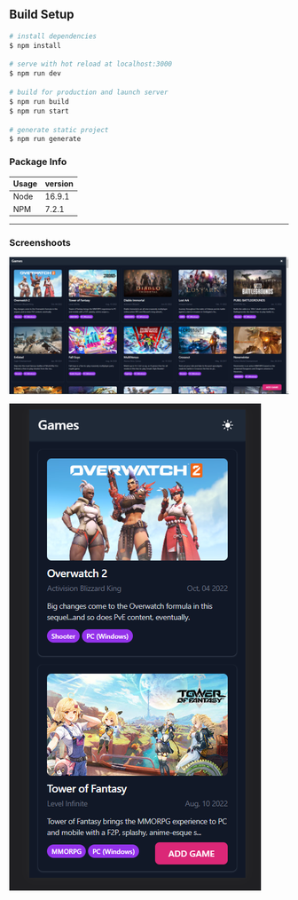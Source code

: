 
## Build Setup

```bash
# install dependencies
$ npm install

# serve with hot reload at localhost:3000
$ npm run dev

# build for production and launch server
$ npm run build
$ npm run start

# generate static project
$ npm run generate
```


### Package Info

| Usage          |  version |
| -------------- |  ------- |
| Node         |  16.9.1       |
| NPM         | 7.2.1       |

----------------------


### Screenshoots

![](https://raw.githubusercontent.com/vhalegax/nuxt2-games/main/screenshoots/web.PNG)

![](https://raw.githubusercontent.com/vhalegax/nuxt2-games/main/screenshoots/mobile.PNG)
